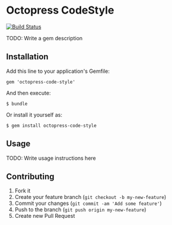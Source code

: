 # Octopress CodeStyle

[![Build Status](https://travis-ci.org/octopress/octopress-code-highlighter.png)](https://travis-ci.org/octopress/octopress-code-highlighter)

TODO: Write a gem description

## Installation

Add this line to your application's Gemfile:

    gem 'octopress-code-style'

And then execute:

    $ bundle

Or install it yourself as:

    $ gem install octopress-code-style

## Usage

TODO: Write usage instructions here

## Contributing

1. Fork it
2. Create your feature branch (`git checkout -b my-new-feature`)
3. Commit your changes (`git commit -am 'Add some feature'`)
4. Push to the branch (`git push origin my-new-feature`)
5. Create new Pull Request
